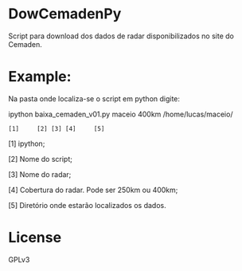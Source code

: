 # DowCemadenPy
Script para download dos dados de radar disponibilizados no site do Cemaden.

# Example:

Na pasta onde localiza-se o script em python digite:

ipython baixa_cemaden_v01.py maceio 400km /home/lucas/maceio/

	[1]		[2]	[3]	[4]		[5]

[1] ipython;

[2] Nome do script;

[3] Nome do radar;

[4] Cobertura do radar. Pode ser 250km ou 400km;

[5] Diretório onde estarão localizados os dados.

# License
GPLv3
